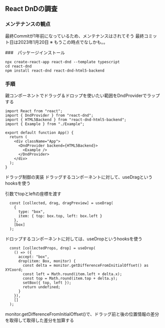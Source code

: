 ## React DnDの調査

### メンテナンスの観点

最終Commitが1年前になっているため、メンテナンスはされてそう
最終コミット日は2023年1月20日
※ もうこの時点でなしかも。。

###　パッケージインストール

```
npx create-react-app react-dnd --template typescript
cd react-dnd
npm install react-dnd react-dnd-html5-backend
```

### 手順

親コンポーネントでドラッグ＆ドロップを使いたい範囲をDndProviderでラップする
```
import React from "react";
import { DndProvider } from "react-dnd";
import { HTML5Backend } from "react-dnd-html5-backend";
import { Example } from "./Example";

export default function App() {
  return (
    <div className="App">
      <DndProvider backend={HTML5Backend}>
        <Example />
      </DndProvider>
    </div>
  );
}
```

ドラッグ制御の実装
ドラッグするコンポーネントに対して、useDragというhooksを使う

引数でtopとleftの座標を渡す
```
  const [collected, drag, dragPreview] = useDrag(
    {
      type: "box",
      item: { top: box.top, left: box.left }
    },
    [box]
  );
```

ドロップするコンポーネントに対しては、useDropというhooksを使う
```
  const [collectedProps, drop] = useDrop(
    () => ({
      accept: "box",
      drop(item: Box, monitor) {
        const delta = monitor.getDifferenceFromInitialOffset() as XYCoord;
        const left = Math.round(item.left + delta.x);
        const top = Math.round(item.top + delta.y);
        setBox({ top, left });
        return undefined;
      }
    }),
    []
  );
```

monitor.getDifferenceFromInitialOffset()で、ドラッグ前と後の位置情報の差分を取得して取得した差分を加算する

